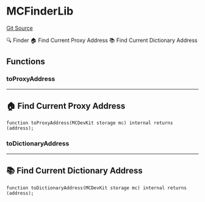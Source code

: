 # MCFinderLib
[Git Source](https://github.com/metacontract/mc/blob/0cf91165f9ec2cbeeba800a4baf4e81e2df5c3bb/src/devkit/Flattened.sol)

🔍 Finder
🏠 Find Current Proxy Address
📚 Find Current Dictionary Address


## Functions
### toProxyAddress

----------------------------------
🏠 Find Current Proxy Address
------------------------------------


```solidity
function toProxyAddress(MCDevKit storage mc) internal returns (address);
```

### toDictionaryAddress

----------------------------------------
📚 Find Current Dictionary Address
------------------------------------------


```solidity
function toDictionaryAddress(MCDevKit storage mc) internal returns (address);
```

